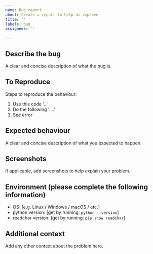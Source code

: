 ```yaml
---
name: Bug report
about: Create a report to help us improve
title: ''
labels: bug
assignees: ''

---
```


## Describe the bug

A clear and concise description of what the bug is.

## To Reproduce

Steps to reproduce the behaviour:

1. Use this code '...'
2. Do the following '....'
3. See error

## Expected behaviour

A clear and concise description of what you expected to happen.

## Screenshots

If applicable, add screenshots to help explain your problem.

## Environment (please complete the following information)

- OS: [e.g. Linux / Windows / macOS / etc.]
- python version: [get by running: `python --version`]
- readchar version: [get by running: `pip show readchar`]

## Additional context

Add any other context about the problem here.
